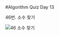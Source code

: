 #Algorithm Quiz Day 13

46번. 소수 찾기

![46  소수 찾기](https://user-images.githubusercontent.com/91178712/143876158-441b58da-f53c-49df-9322-438718ce1592.png)

